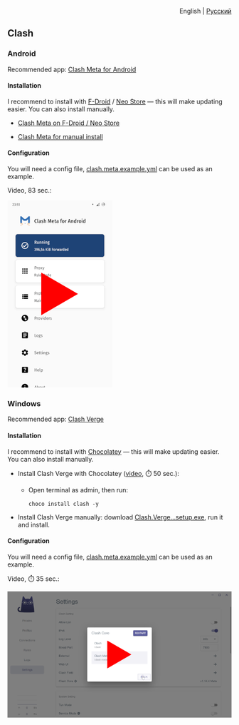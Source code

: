 <p align="right">English | <a href="README.ru.md">Русский</a></p>

## Clash

### Android

Recommended app: [Clash Meta for Android](https://github.com/MetaCubeX/ClashMetaForAndroid)


#### Installation

I recommend to install with [F-Droid](https://f-droid.org) / [Neo Store](https://f-droid.org/packages/com.machiav3lli.fdroid) — this will make updating easier. You can also install manually.

- [Clash Meta on F-Droid / Neo Store](https://f-droid.org/packages/com.github.metacubex.clash.meta)

- [Clash Meta for manual install](https://fossdroid.com/a/clashmetaforandroid.apk)


#### Configuration

You will need a config file, [clash.meta.example.yml](clash.meta.example.yml) can be used as an example.

Video, 83 sec.:

[![image](../../misc/clash-meta-android-video-preview.webp)](https://youtu.be/uT7MzejEg8k)


### Windows

Recommended app: [Clash Verge](https://github.com/zzzgydi/clash-verge)


#### Installation

I recommend to install with [Chocolatey](https://youtu.be/PgOn4WEDhz0) — this will make updating easier. You can also install manually.

- Install Clash Verge with Chocolatey ([video](https://youtu.be/Tt87QCcaNLM), ⏱️ 50 sec.):

  - Open terminal as admin, then run:

    ```pwsh
    choco install clash -y
    ```

- Install Clash Verge manually: download [Clash.Verge...setup.exe](https://github.com/zzzgydi/clash-verge/releases/latest), run it and install.


#### Configuration

You will need a config file, [clash.meta.example.yml](clash.meta.example.yml) can be used as an example.

Video, ⏱️ 35 sec.:

[![image](../../misc/clash-verge-video-preview.webp)](https://youtu.be/L50PtV_DU14)
